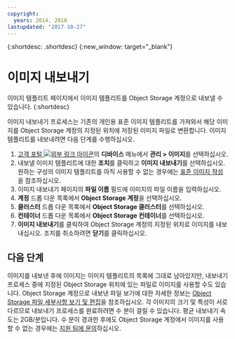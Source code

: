 ```yaml
---
copyright:
  years: 2014, 2018
lastupdated: "2017-10-27"
---
```


{:shortdesc: .shortdesc}
{:new_window: target="_blank"}

# 이미지 내보내기

이미지 템플리트 페이지에서 이미지 템플리트를 Object Storage 계정으로 내보낼 수 있습니다.
{:shortdesc}

이미지 내보내기 프로세스는 기존의 개인용 표준 이미지 템플리트를 가져와서 해당 이미지를 Object Storage
계정의 지정된 위치에 저장된 이미지 파일로 변환합니다. 이미지 템플리트를 내보내려면 다음 단계를 수행하십시오. 

1. [고객 포털 ![외부 링크 아이콘](../../icons/launch-glyph.svg "외부 링크 아이콘")](https://control.softlayer.com/)의 **디바이스** 메뉴에서 **관리 > 이미지**를 선택하십시오. 
2. 내보낼 이미지 템플리트에 대한 **조치**를 클릭하고 **이미지 내보내기**를 선택하십시오. 
원하는 구성의 이미지 템플리트를 아직 사용할 수 없는 경우에는 [표준 이미지 작성](create-standard-image.html)을 참조하십시오. 
3. 이미지 내보내기 페이지의 **파일 이름** 필드에 이미지의 파일 이름을 입력하십시오. 
5. **계정** 드롭 다운 목록에서 **Object Storage 계정**을 선택하십시오. 
6. **클러스터** 드롭 다운 목록에서 **Object Storage 클러스터**를 선택하십시오. 
7. **컨테이너** 드롭 다운 목록에서 **Object Storage 컨테이너**를 선택하십시오. 
8. **이미지 내보내기**를 클릭하여 Object Storage 계정의 지정된 위치로 이미지를 내보내십시오. 조치를 취소하려면 **닫기**를
클릭하십시오. 

## 다음 단계

이미지를 내보낸 후에 이미지는 이미지 템플리트의 목록에 그대로 남아있지만, 내보내기 프로세스 중에 지정된
Object Storage 위치에 있는 파일로 이미지를 사용할 수도 있습니다. Object Storage 계정으로 내보낸 파일 보기에 대한 자세한 정보는
[Object Storage 파일 세부사항 보기 및 편집](/docs/infrastructure/objectstorage-swift/view-and-edit-object-storage-file-details.html)을 참조하십시오. 각 이미지의 크기 및 특성이 서로 다르므로 내보내기 프로세스를 완료하려면
수 분이 걸릴 수 있습니다. 평균 내보내기 속도는 2GB/분입니다. 수 분이 경과한 후에도 Object Storage 계정에서 이미지를 사용할 수 없는 경우에는
[지원 팀에 문의](/docs/get-support/howtogetsupport.html)하십시오. 

